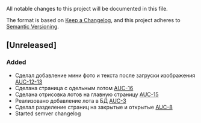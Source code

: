 All notable changes to this project will be documented in this file.

The format is based on [Keep a Changelog](https://keepachangelog.com/en/1.0.0/),
and this project adheres to [Semantic Versioning](https://semver.org/spec/v2.0.0.html).

## [Unreleased]

### Added

- Сделал добавление мини фото и текста после загруски изображения [AUC-12-13](https://webdot.youtrack.cloud/agiles/171-8/current?issue=AUC-12)
- Сделана страница с одельным лотом [AUC-16](https://webdot.youtrack.cloud/agiles/171-8/current?issue=AUC-16)
- Сделана отрисовка лотов на главную страницу [AUC-15](https://webdot.youtrack.cloud/agiles/171-8/current?issue=AUC-15)
- Реализовано добавление лота в БД [AUC-3](https://webdot.youtrack.cloud/agiles/171-8/current?issue=AUC-3)
- Сделал разделение страниц на закрытые и открытые [AUC-8](https://webdot.youtrack.cloud/agiles/171-8/current?issue=AUC-8)
- Started semver changelog
